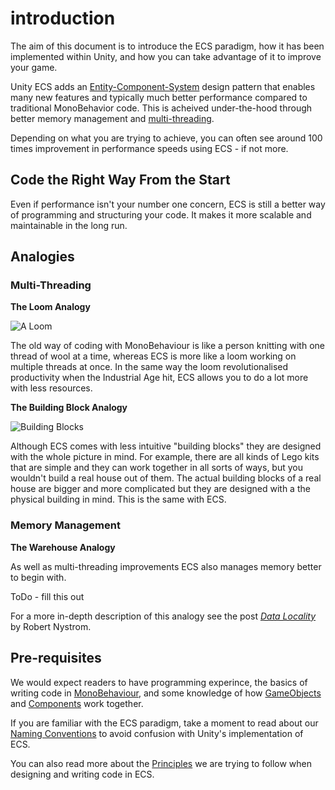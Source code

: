 # introduction

The aim of this document is to introduce the ECS paradigm, how it has been implemented within Unity, and how you can take advantage of it to improve your game.

Unity ECS adds an [Entity-Component-System](https://en.wikipedia.org/wiki/Entity%E2%80%93component%E2%80%93system) design pattern that enables many new features and typically much better performance compared to traditional MonoBehavior code. This is acheived under-the-hood through better memory management and [multi-threading](https://en.wikipedia.org/wiki/Thread_(computing)).

Depending on what you are trying to achieve, you can often  see around 100 times improvement in performance speeds using ECS - if not more.

## Code the Right Way From the Start

Even if performance isn't your number one concern, ECS is still a better way of programming and structuring your code. It makes it more scalable and maintainable in the long run.

## Analogies

### Multi-Threading

**The Loom Analogy**

![A Loom](https://cdn.pixabay.com/photo/2017/08/02/11/53/weaving-loom-2571179_1280.jpg)

The old way of coding with MonoBehaviour is like a person knitting with one thread of wool at a time, whereas ECS is more like a loom working on multiple threads at once. In the same way the loom revolutionalised productivity when the Industrial Age hit, ECS allows you to do a lot more with less resources.

**The Building Block Analogy**

![Building Blocks](https://cdn.pixabay.com/photo/2016/04/22/08/25/bricks-1345327_1280.jpg)

Although ECS comes with less intuitive "building blocks" they are designed with the whole picture in mind. For example, there are all kinds of Lego kits that are simple and they can work together in all sorts of ways, but you wouldn't build a real house out of them. The actual building blocks of a real house are bigger and more complicated but they are designed with a the physical building in mind. This is the same with ECS.

### Memory Management

**The Warehouse Analogy**

As well as multi-threading improvements ECS also manages memory better to begin with. 

ToDo - fill this out

For a more in-depth description of this analogy see the post _[Data Locality](http://gameprogrammingpatterns.com/data-locality.html)_ by Robert Nystrom.


## Pre-requisites

We would expect readers to have programming experince, the basics of writing code in [MonoBehaviour](https://docs.unity3d.com/ScriptReference/MonoBehaviour.html), and some knowledge of how [GameObjects](https://docs.unity3d.com/ScriptReference/GameObject.html) and [Components](https://docs.unity3d.com/ScriptReference/Component.html) work together. 

If you are familiar with the ECS paradigm, take a moment to read about our [Naming Conventions](https://hackmd.io/EwBgHGDGBsDMYFoCGATApgMwQFhWAnMiCigpDNAIywYDs0kGYQA=) to avoid confusion with Unity's implementation of ECS.

You can also read more about the [Principles](https://hackmd.io/GYEwxgnBCMBGYFoDsAGFsEBYBM0IIlkwDYEUBDEgZiU1nOGIA4g=?edit) we are trying to follow when designing and writing code in ECS.